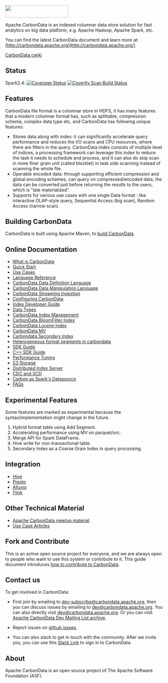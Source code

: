 <!--
    Licensed to the Apache Software Foundation (ASF) under one or more
    contributor license agreements.  See the NOTICE file distributed with
    this work for additional information regarding copyright ownership.
    The ASF licenses this file to you under the Apache License, Version 2.0
    (the "License"); you may not use this file except in compliance with
    the License.  You may obtain a copy of the License at

      http://www.apache.org/licenses/LICENSE-2.0
    
    Unless required by applicable law or agreed to in writing, software
    distributed under the License is distributed on an "AS IS" BASIS,
    WITHOUT WARRANTIES OR CONDITIONS OF ANY KIND, either express or implied.
    See the License for the specific language governing permissions and
    limitations under the License.
-->

<img src="/docs/images/CarbonData_logo.png" width="200" height="40">

Apache CarbonData is an indexed columnar data store solution for fast analytics on big data platform, e.g. Apache Hadoop, Apache Spark, etc.

You can find the latest CarbonData document and learn more at:
[http://carbondata.apache.org](http://carbondata.apache.org/)

[CarbonData cwiki](https://cwiki.apache.org/confluence/display/CARBONDATA/)

## Status
Spark2.4:
[![Coverage Status](https://coveralls.io/repos/github/apache/carbondata/badge.svg?branch=master)](https://coveralls.io/github/apache/carbondata?branch=master)
<a href="https://scan.coverity.com/projects/carbondata">
  <img alt="Coverity Scan Build Status"
       src="https://scan.coverity.com/projects/13444/badge.svg"/>
</a>

## Features
CarbonData file format is a columnar store in HDFS, it has many features that a modern columnar format has, such as splittable, compression schema, complex data type etc, and CarbonData has following unique features:
* Stores data along with index: it can significantly accelerate query performance and reduces the I/O scans and CPU resources, where there are filters in the query.  CarbonData index consists of multiple level of indices, a processing framework can leverage this index to reduce the task it needs to schedule and process, and it can also do skip scan in more finer grain unit (called blocklet) in task side scanning instead of scanning the whole file.
* Operable encoded data: through supporting efficient compression and global encoding schemes, can query on compressed/encoded data, the data can be converted just before returning the results to the users, which is "late materialized".
* Supports for various use cases with one single Data format : like interactive OLAP-style query, Sequential Access (big scan), Random Access (narrow scan).

## Building CarbonData
CarbonData is built using Apache Maven, to [build CarbonData](https://github.com/apache/carbondata/blob/master/build)

## Online Documentation
* [What is CarbonData](https://github.com/apache/carbondata/blob/master/docs/introduction.md)
* [Quick Start](https://github.com/apache/carbondata/blob/master/docs/quick-start-guide.md)
* [Use Cases](https://github.com/apache/carbondata/blob/master/docs/usecases.md)
* [Language Reference](https://github.com/apache/carbondata/blob/master/docs/language-manual.md)
 * [CarbonData Data Definition Language](https://github.com/apache/carbondata/blob/master/docs/ddl-of-carbondata.md) 
 * [CarbonData Data Manipulation Language](https://github.com/apache/carbondata/blob/master/docs/dml-of-carbondata.md) 
 * [CarbonData Streaming Ingestion](https://github.com/apache/carbondata/blob/master/docs/streaming-guide.md) 
 * [Configuring CarbonData](https://github.com/apache/carbondata/blob/master/docs/configuration-parameters.md) 
 * [Index Developer Guide](https://github.com/apache/carbondata/blob/master/docs/index-developer-guide.md) 
 * [Data Types](https://github.com/apache/carbondata/blob/master/docs/supported-data-types-in-carbondata.md) 
* [CarbonData Index Management](https://github.com/apache/carbondata/blob/master/docs/index/index-management.md) 
 * [CarbonData BloomFilter Index](https://github.com/apache/carbondata/blob/master/docs/index/bloomfilter-index-guide.md) 
 * [CarbonData Lucene Index](https://github.com/apache/carbondata/blob/master/docs/index/lucene-index-guide.md)
 * [CarbonData MV](https://github.com/apache/carbondata/blob/master/docs/mv-guide.md)
* [Carbondata Secondary Index](https://github.com/apache/carbondata/blob/master/docs/index/secondary-index-guide.md)
* [Heterogeneous format segments in carbondata](https://github.com/apache/carbondata/blob/master/docs/addsegment-guide.md)
* [SDK Guide](https://github.com/apache/carbondata/blob/master/docs/sdk-guide.md) 
* [C++ SDK Guide](https://github.com/apache/carbondata/blob/master/docs/csdk-guide.md)
* [Performance Tuning](https://github.com/apache/carbondata/blob/master/docs/performance-tuning.md) 
* [S3 Storage](https://github.com/apache/carbondata/blob/master/docs/s3-guide.md)
* [Distributed Index Server](https://github.com/apache/carbondata/blob/master/docs/index-server.md)
* [CDC and SCD](https://github.com/apache/carbondata/blob/master/docs/scd-and-cdc-guide.md)
* [Carbon as Spark's Datasource](https://github.com/apache/carbondata/blob/master/docs/carbon-as-spark-datasource-guide.md) 
* [FAQs](https://github.com/apache/carbondata/blob/master/docs/faq.md) 

## Experimental Features

Some features are marked as experimental because the syntax/implementation might change in the future.
1. Hybrid format table using Add Segment.
2. Accelerating performance using MV on parquet/orc.
3. Merge API for Spark DataFrame.
4. Hive write for non-transactional table.
5. Secondary Index as a Coarse Grain Index in query processing.

##  Integration
* [Hive](https://github.com/apache/carbondata/blob/master/docs/hive-guide.md)
* [Presto](https://github.com/apache/carbondata/blob/master/docs/prestodb-guide.md)
* [Alluxio](https://github.com/apache/carbondata/blob/master/docs/alluxio-guide.md)
* [Flink](https://github.com/apache/carbondata/blob/master/docs/flink-integration-guide.md)

## Other Technical Material
* [Apache CarbonData meetup material](https://cwiki.apache.org/confluence/pages/viewpage.action?pageId=66850609)
* [Use Case Articles](https://cwiki.apache.org/confluence/display/CARBONDATA/CarbonData+Articles)

## Fork and Contribute
This is an active open source project for everyone, and we are always open to people who want to use this system or contribute to it. 
This guide document introduces [how to contribute to CarbonData](https://github.com/apache/carbondata/blob/master/docs/how-to-contribute-to-apache-carbondata.md).

## Contact us
To get involved in CarbonData:

* First join by emailing to [dev-subscribe@carbondata.apache.org](mailto:dev-subscribe@carbondata.apache.org), then you can discuss issues by emailing to [dev@carbondata.apache.org](mailto:dev@carbondata.apache.org). 
  You can also directly visit [dev@carbondata.apache.org](https://lists.apache.org/list.html?dev@carbondata.apache.org). 
  Or you can visit [Apache CarbonData Dev Mailing List archive](http://apache-carbondata-dev-mailing-list-archive.168.s1.nabble.com/). 
  
* Report issues on [github issues](https://github.com/apache/carbondata/issues).

* You can also slack to get in touch with the community. After we invite you, you can use this [Slack Link](https://carbondataworkspace.slack.com/) to sign in to CarbonData.
  

## About
Apache CarbonData is an open source project of The Apache Software Foundation (ASF).

